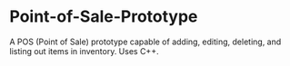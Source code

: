 # Point-of-Sale-Prototype
A POS (Point of Sale) prototype capable of adding, editing, deleting, and listing out items in inventory. Uses C++.
